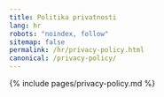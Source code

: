```yaml
---
title: Politika privatnosti
lang: hr
robots: "noindex, follow"
sitemap: false
permalink: /hr/privacy-policy.html
canonical: /privacy-policy/
---
```


{% include pages/privacy-policy.md %}
